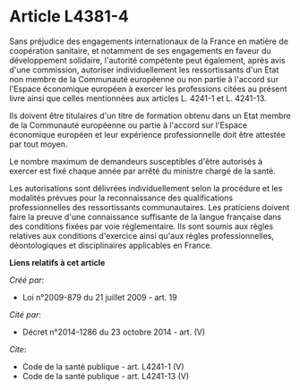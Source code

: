 # Article L4381-4

Sans préjudice des engagements internationaux de la France en matière de coopération sanitaire, et notamment de ses
engagements en faveur du développement solidaire, l'autorité compétente peut également, après avis d'une commission,
autoriser individuellement les ressortissants d'un Etat non membre de la Communauté européenne ou non partie à l'accord sur
l'Espace économique européen à exercer les professions citées au présent livre ainsi que celles mentionnées aux articles L.
4241-1 et L. 4241-13. 

Ils doivent être titulaires d'un titre de formation obtenu dans un Etat membre de la Communauté européenne ou partie à
l'accord sur l'Espace économique européen et leur expérience professionnelle doit être attestée par tout moyen. 

Le nombre maximum de demandeurs susceptibles d'être autorisés à exercer est fixé chaque année par arrêté du ministre chargé
de la santé. 

Les autorisations sont délivrées individuellement selon la procédure et les modalités prévues pour la reconnaissance des
qualifications professionnelles des ressortissants communautaires. Les praticiens doivent faire la preuve d'une connaissance
suffisante de la langue française dans des conditions fixées par voie réglementaire. Ils sont soumis aux règles relatives aux
conditions d'exercice ainsi qu'aux règles professionnelles, déontologiques et disciplinaires applicables en France.

**Liens relatifs à cet article**

_Créé par_:

  - Loi n°2009-879 du 21 juillet 2009 - art. 19

_Cité par_:

  - Décret n°2014-1286 du 23 octobre 2014 - art. (V)

_Cite_:

  - Code de la santé publique - art. L4241-1 (V)
  - Code de la santé publique - art. L4241-13 (V)
